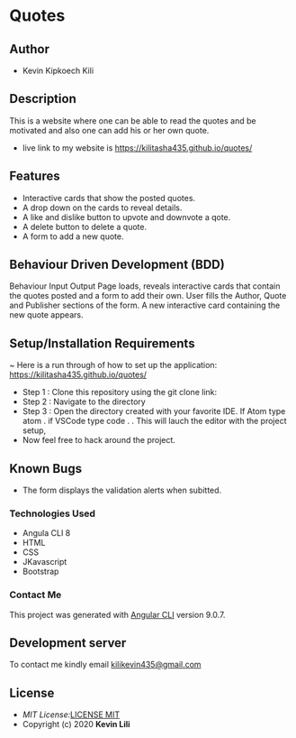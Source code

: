 # Quotes

## Author
* Kevin Kipkoech Kili

## Description
This is a website where one can be able to read the quotes and be motivated and also one can add his or her own quote.

* live link to my website is https://kilitasha435.github.io/quotes/

## Features
* Interactive cards that show the posted quotes.
* A drop down on the cards to reveal details.
* A like and dislike button to upvote and downvote a qote.
* A delete button to delete a quote.
* A form to add a new quote.

## Behaviour Driven Development (BDD)
Behaviour	Input	Output
Page loads, reveals interactive cards that contain the quotes posted and a form to add their own.	User fills the Author, Quote and Publisher sections of the form.	A new interactive card containing the new quote appears.

## Setup/Installation Requirements
 ~ Here is a run through of how to set up the application: https://kilitasha435.github.io/quotes/


 * Step 1 : Clone this repository using the git clone link:
 * Step 2 : Navigate to the directory
 * Step 3 : Open the directory created with your favorite IDE. If Atom type atom . if VSCode type code . . This will lauch the editor with the project setup,
 * Now feel free to hack around the project.

## Known Bugs
* The form displays the validation alerts when subitted.

### Technologies Used
* Angula CLI 8
* HTML
* CSS
* JKavascript
* Bootstrap

### Contact Me

This project was generated with [Angular CLI](https://github.com/angular/angular-cli) version 9.0.7.

## Development server
To contact me kindly email kilikevin435@gmail.com

## License

- _MIT License:_[LICENSE MIT](./LICENSE)
- Copyright (c) 2020 **Kevin Lili**

